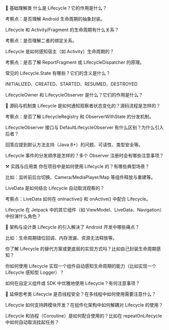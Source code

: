 🧠 基础理解类
什么是 Lifecycle？它的作用是什么？

考察点：是否理解 Android 生命周期的抽象封装。

Lifecycle 和 Activity/Fragment 的生命周期有什么关系？

考察点：是否理解二者的绑定关系。

Lifecycle 是如何感知宿主（如 Activity）生命周期的？

考察点：是否了解 ReportFragment 或 LifecycleDispatcher 的原理。

常见的 Lifecycle.State 有哪些？它们的含义是什么？

INITIALIZED、CREATED、STARTED、RESUMED、DESTROYED

LifecycleOwner 和 LifecycleObserver 是什么？它们的作用是什么？

🧩 源码与机制类
Lifecycle 是如何通知观察者状态变化的？源码流程是怎样的？

考察点：是否了解 LifecycleRegistry 和 ObserverWithState 的分发机制。

LifecycleObserver 接口与 DefaultLifecycleObserver 有什么区别？为什么引入后者？

回答应提到默认方法支持（Java 8+）的问题、可读性、类型安全等。

Lifecycle 事件的分发顺序是怎样的？多个 Observer 注册时会有哪些注意事项？

⚒️ 实践与应用类
你在项目中是如何使用 Lifecycle 的？有哪些典型场景？

比如：监听前后台切换、Camera/MediaPlayer/Map 等组件释放与重建等。

LiveData 是如何结合 Lifecycle 自动取消观察的？

考察点：LiveData 如何在 onInactive() 和 onActive() 中配合 Lifecycle。

Lifecycle 在 Jetpack 中的其它组件（如 ViewModel、LiveData、Navigation）中扮演什么角色？

🧱 架构与设计类
Lifecycle 的引入解决了 Android 开发中哪些痛点？

比如：生命周期错位回调、内存泄漏、资源无法释放等。

你了解 Lifecycle 的替代方案或更底层的实现方式吗？比如自己封装生命周期感知？

你如何使用 Lifecycle 实现一个组件自动感知生命周期的能力（比如实现一个 Lifecycle 感知型 Logger）？

如何在自定义组件或 SDK 中优雅地使用 Lifecycle？有何注意事项？

🧪 延伸思考类
Lifecycle 是否线程安全？在多线程中如何使用需要注意什么？

Lifecycle 如何支持跨模块开发？在组件化架构中如何解耦对 Lifecycle 的使用？

Lifecycle 和协程（Coroutine）是如何配合使用的？比如在 repeatOnLifecycle 中如何自动取消挂起任务？


